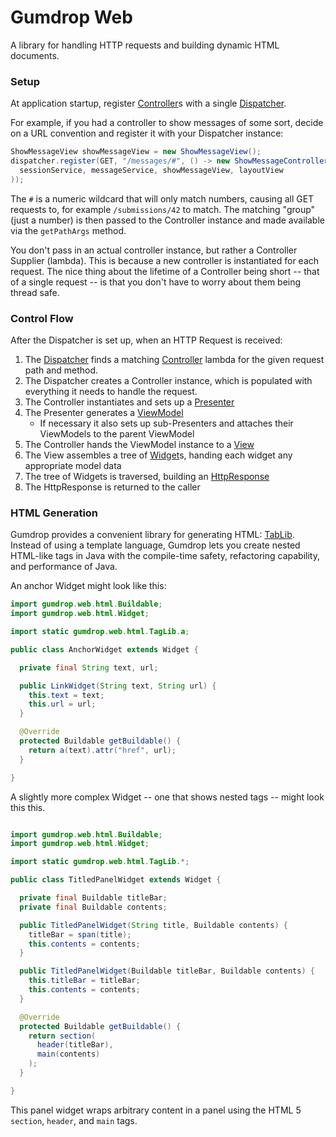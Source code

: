 # Gumdrop Web

A library for handling HTTP requests and building dynamic HTML documents.

### Setup

At application startup, register [Controller](gumdrop/web/control/Controller.java)s with a single
[Dispatcher](gumdrop/web/control/Dispatcher.java).

For example, if you had a controller to show messages of some sort, decide on a URL convention and register it with
your Dispatcher instance:

```java
ShowMessageView showMessageView = new ShowMessageView();
dispatcher.register(GET, "/messages/#", () -> new ShowMessageController(
  sessionService, messageService, showMessageView, layoutView
));
```

The `#` is a numeric wildcard that will only match numbers, causing all GET requests to, for example `/submissions/42`
to match. The matching "group" (just a number) is then passed to the Controller instance and made available via
the `getPathArgs` method. 

You don't pass in an actual controller instance, but rather a Controller Supplier (lambda). This is because a new
controller is instantiated for each request. The nice thing about the lifetime of a Controller being short -- that of a
single request -- is that you don't have to worry about them being thread safe.

### Control Flow

After the Dispatcher is set up, when an HTTP Request is received:

1. The [Dispatcher](gumdrop/web/control/Dispatcher.java) finds a matching
[Controller](gumdrop/web/control/Controller.java) lambda for the given request path and method.
2. The Dispatcher creates a Controller instance, which is populated with everything it needs to handle the request.
3. The Controller instantiates and sets up a [Presenter](gumdrop/web/control/Presenter.java)
3. The Presenter generates a [ViewModel](gumdrop/web/html/ViewModel.java)
    * If necessary it also sets up sub-Presenters and attaches their ViewModels to the parent ViewModel
4. The Controller hands the ViewModel instance to a [View](gumdrop/web/html/View.java)
5. The View assembles a tree of [Widget](gumdrop/web/html/Widget.java)s, handing each widget any appropriate model data
6. The tree of Widgets is traversed, building an [HttpResponse](gumdrop/web/http/HttpResponse.java)
7. The HttpResponse is returned to the caller

### HTML Generation

Gumdrop provides a convenient library for generating HTML: [TabLib](gumdrop/web/html/TagLib.java). Instead of using a
template language, Gumdrop lets you create nested HTML-like tags in Java with the compile-time safety, refactoring
capability, and performance of Java.

An anchor Widget might look like this:

```java
import gumdrop.web.html.Buildable;
import gumdrop.web.html.Widget;

import static gumdrop.web.html.TagLib.a;

public class AnchorWidget extends Widget {

  private final String text, url;

  public LinkWidget(String text, String url) {
    this.text = text;
    this.url = url;
  }

  @Override
  protected Buildable getBuildable() {
    return a(text).attr("href", url);
  }

}
```

A slightly more complex Widget -- one that shows nested tags -- might look this this.

```java

import gumdrop.web.html.Buildable;
import gumdrop.web.html.Widget;

import static gumdrop.web.html.TagLib.*;

public class TitledPanelWidget extends Widget {

  private final Buildable titleBar;
  private final Buildable contents;

  public TitledPanelWidget(String title, Buildable contents) {
    titleBar = span(title);
    this.contents = contents;
  }

  public TitledPanelWidget(Buildable titleBar, Buildable contents) {
    this.titleBar = titleBar;
    this.contents = contents;
  }

  @Override
  protected Buildable getBuildable() {
    return section(
      header(titleBar),
      main(contents)
    );
  }

}

```

This panel widget wraps arbitrary content in a panel using the HTML 5 `section`, `header`, and `main` tags.
